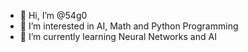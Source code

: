 - 👋 Hi, I’m @54g0
- 👀 I’m interested in AI, Math and Python Programming
- 🌱 I’m currently learning Neural Networks and AI
<!---
54g0/54g0 is a ✨ special ✨ repository because its `README.md` (this file) appears on your GitHub profile.
You can click the Preview link to take a look at your changes.
--->
